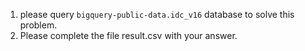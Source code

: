 1. please query `bigquery-public-data.idc_v16` database to solve this problem.
2. Please complete the file result.csv with your answer.
